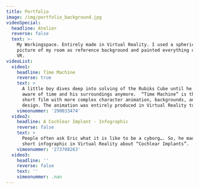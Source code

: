 ```yaml
---
title: Portfolio
image: /img/portfolio_background.jpg
videoSpecial:
  headline: Atelier
  reverse: false
  text: >-
    My Workingspace. Entirely made in Virtual Reality. I used a spherical
    picture of my room as reference background and painted everything onto it in
    VR.
videoList:
  video1:
    headline: Time Machine
    reverse: true
    text: >
      A little boy dives deep into solving of the Rubiks Cube until he isn't
      aware of time and his surroundings anymore.  “Time Machine” is the first
      short film with more complex character animation, backgrounds, and sound
      design. The animation was entirely produced in Virtual Reality too.
    vimeonummer: '290033474'
  video2:
    headline: A Cochlear Implant - Infographic
    reverse: false
    text: >
      People often ask Eric what it is like to be a cyborg…. So, he made this
      short infographic in Virtual Reality about “Cochlear Implants”.
    vimeonummer: '273708263'
  video3:
    headline: ''
    reverse: false
    text: ''
    vimeonummer: .nan
---
```


